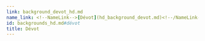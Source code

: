 ```yaml
---
link: background_devot_hd.md
name_link: <!--NameLink-->[Dévot](hd_background_devot.md)<!--/NameLink-->
id: backgrounds_hd.md#dévot
title: Dévot
---
```


